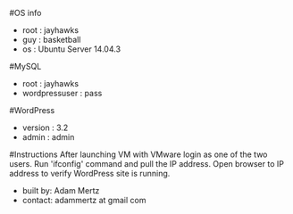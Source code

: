 #OS info

- root : jayhawks
- guy : basketball
- os  : Ubuntu Server 14.04.3

#MySQL
- root  : jayhawks
- wordpressuser : pass

#WordPress
- version : 3.2
- admin : admin

#Instructions
After launching VM with VMware login as one of the two users. Run 'ifconfig' command and pull the IP address. Open browser to IP address to verify WordPress site is running.

- built by: Adam Mertz
- contact: adammertz at gmail com
